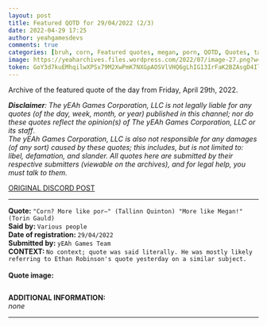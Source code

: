 ```yaml
---
layout: post
title: Featured QOTD for 29/04/2022 (2/3)
date: 2022-04-29 17:25
author: yeahgamesdevs
comments: true
categories: [bruh, corn, Featured quotes, megan, porn, QOTD, Quotes, tallinn, torin]
image: https://yeaharchives.files.wordpress.com/2022/07/image-27.png?w=508
token: GoY3d7kuEMhqilwXPSx79M2XwPmK7NXGpAOSVlVHQ6gLhIG13IrFaK2BZAsgD4IlXNUxkGcXYAw8zn3wFoamJksZWFFBr151Qp0PmQKJALnKptE3cKssAkczXx1Rl2RxIdZXPgFsgS4F
---
```

<!-- wp:paragraph -->
<p>Archive of the featured quote of the day from Friday, April 29th, 2022. </p>
<!-- /wp:paragraph -->

<!-- wp:paragraph -->
<p><em><strong>Disclaimer</strong>: The yEAh Games Corporation, LLC is not legally liable for any quotes (of the day, week, month, or year) published in this channel; nor do these quotes reflect the opinion(s) of The yEAh Games Corporation, LLC or its staff</em>.<br><em>The yEAh Games Corporation, LLC is also not responsible for any damages (of any sort) caused by these quotes; this includes, but is not limited to: libel, defamation, and slander. All quotes here are submitted by their respective submitters (viewable on the archives), and for legal help, you must talk to them.</em><br><a href="https://cdn.discordapp.com/attachments/958100064079839303/964566123628609628/unknown.png"></a></p>
<!-- /wp:paragraph -->

<!-- wp:buttons {"layout":{"type":"flex","justifyContent":"left"}} -->
<div class="wp-block-buttons"><!-- wp:button {"textColor":"vivid-cyan-blue","align":"center","style":{"border":{"radius":"18px"}},"className":"is-style-fill"} -->
<div class="wp-block-button aligncenter is-style-fill"><a class="wp-block-button__link has-vivid-cyan-blue-color has-text-color wp-element-button" href="https://discord.com/channels/887052880782176266/958100064079839303/969696842344456232" style="border-radius:18px;">ORIGINAL DISCORD POST</a></div>
<!-- /wp:button --></div>
<!-- /wp:buttons -->

<!-- wp:separator {"align":"center","className":"is-style-wide"} -->
<hr class="wp-block-separator aligncenter has-alpha-channel-opacity is-style-wide" />
<!-- /wp:separator -->

<!-- wp:paragraph -->
<p><strong>Quote: </strong><code>"Corn? More like por—" (Tallinn Quinton) "More like Megan!" (Torin Gauld)</code><br><strong>Said by: </strong><code>Various people</code><br><strong>Date of registration: </strong><code>29/04/2022</code> <br><strong>Submitted by: </strong><code>yEAh Games Team</code><br><strong>CONTEXT: </strong><code>No context; quote was said literally. He was mostly likely referring to Ethan Robinson's quote yesterday on a similar subject.<br></code><br><strong>Quote image:</strong></p>
<!-- /wp:paragraph -->

<!-- wp:image {"id":791,"sizeSlug":"large","linkDestination":"none"} -->
<figure class="wp-block-image size-large"><img src="https://yeaharchives.files.wordpress.com/2022/07/image-27.png?w=508" alt="" class="wp-image-791" /></figure>
<!-- /wp:image -->

<!-- wp:paragraph -->
<p><strong>ADDITIONAL INFORMATION:</strong><br><em>none</em></p>
<!-- /wp:paragraph -->

<!-- wp:separator {"className":"is-style-wide"} -->
<hr class="wp-block-separator has-alpha-channel-opacity is-style-wide" />
<!-- /wp:separator -->
